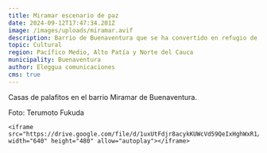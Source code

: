 ```yaml
---
title: Miramar escenario de paz
date: 2024-09-12T17:47:34.201Z
image: /images/uploads/miramar.avif
description: Barrio de Buenaventura que se ha convertido en refugio de muchos niños
topic: Cultural
region: Pacífico Medio, Alto Patía y Norte del Cauca
municipality: Buenaventura
author: Eleggua comunicaciones
cms: true
---
```

Casas de palafitos en el barrio Miramar de Buenaventura.

Foto: Terumoto Fukuda



```
<iframe src="https://drive.google.com/file/d/1uxUtFdjr8acykKUWcVd59QeIxHghWxR1/preview" width="640" height="480" allow="autoplay"></iframe>
```